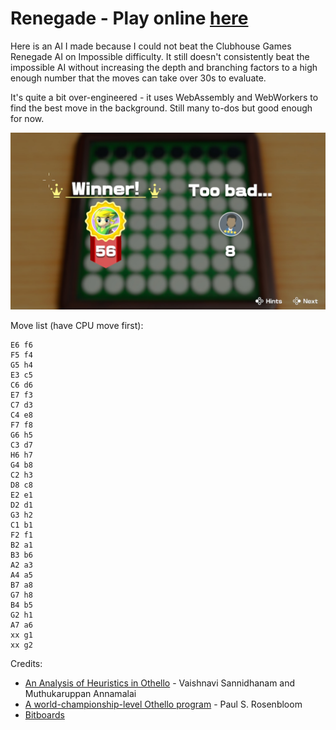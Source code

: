 # Renegade - Play online [here](https://poppl.io/renegade)

Here is an AI I made because I could not beat the Clubhouse Games Renegade AI on Impossible difficulty. It still doesn't consistently beat the impossible AI without increasing the depth and branching factors to a high enough number that the moves can take over 30s to evaluate.

It's quite a bit over-engineered - it uses WebAssembly and WebWorkers to find the best move in the background. Still many to-dos but good enough for now.

![Impossible 56-8](./docs/impossible.png)

Move list (have CPU move first):
```
E6 f6
F5 f4
G5 h4
E3 c5
C6 d6
E7 f3
C7 d3
C4 e8
F7 f8
G6 h5
C3 d7
H6 h7
G4 b8
C2 h3
D8 c8
E2 e1
D2 d1
G3 h2
C1 b1
F2 f1
B2 a1
B3 b6
A2 a3
A4 a5
B7 a8
G7 h8
B4 b5
G2 h1
A7 a6
xx g1
xx g2
```


Credits:
- [An Analysis of Heuristics in Othello](https://courses.cs.washington.edu/courses/cse573/04au/Project/mini1/RUSSIA/Final_Paper.pdf) - Vaishnavi Sannidhanam and Muthukaruppan Annamalai
- [A world-championship-level Othello program](https://www.labri.fr/perso/fleury/courses/pdp/Board_Games/Reversi/World-championship-level_othello_program.pdf) - Paul S. Rosenbloom
- [Bitboards](https://www.chessprogramming.org/Bitboards)